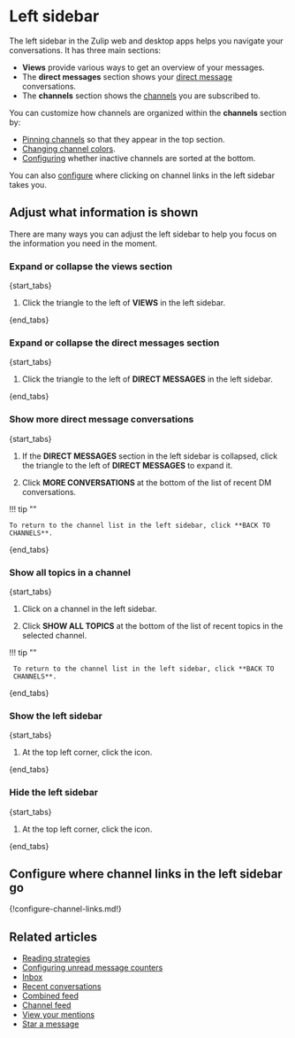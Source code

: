 # Left sidebar

The left sidebar in the Zulip web and desktop apps helps you navigate your
conversations. It has three main sections:

- **Views** provide various ways to get an overview of your messages.
- The **direct messages** section shows your [direct
  message](/help/direct-messages) conversations.
- The **channels** section shows the [channels](/help/introduction-to-channels)
  you are subscribed to.

You can customize how channels are organized within the **channels**
section by:

- [Pinning channels](/help/pin-a-channel) so that they appear in the top section.
- [Changing channel colors](/help/change-the-color-of-a-channel).
- [Configuring](/help/manage-inactive-channels) whether inactive channels are
  sorted at the bottom.

You can also [configure](#configure-where-channel-links-in-the-left-sidebar-go)
where clicking on channel links in the left sidebar takes you.

## Adjust what information is shown

There are many ways you can adjust the left sidebar to help you focus on the
information you need in the moment.

### Expand or collapse the views section

{start_tabs}

1. Click the triangle to the left of **VIEWS** in the left sidebar.

{end_tabs}

### Expand or collapse the direct messages section

{start_tabs}

1. Click the triangle to the left of **DIRECT MESSAGES** in the left sidebar.

{end_tabs}

### Show more direct message conversations

{start_tabs}

1. If the **DIRECT MESSAGES** section in the left sidebar is collapsed, click the triangle to the
   left of **DIRECT MESSAGES** to expand it.

1. Click **MORE CONVERSATIONS** at the bottom of the list of recent DM conversations.

!!! tip ""

    To return to the channel list in the left sidebar, click **BACK TO CHANNELS**.

{end_tabs}


### Show all topics in a channel

{start_tabs}

1. Click on a channel in the left sidebar.

1. Click **SHOW ALL TOPICS** at the bottom of the list of recent topics in the
   selected channel.

!!! tip ""

     To return to the channel list in the left sidebar, click **BACK TO
     CHANNELS**.

{end_tabs}

### Show the left sidebar

{start_tabs}

1. At the top left corner, click the <i class="zulip-icon zulip-icon-panel-left"></i> icon.

{end_tabs}

### Hide the left sidebar

{start_tabs}

1. At the top left corner, click the <i class="zulip-icon zulip-icon-panel-left-dashed"></i> icon.

{end_tabs}

## Configure where channel links in the left sidebar go

{!configure-channel-links.md!}

## Related articles
* [Reading strategies](/help/reading-strategies)
* [Configuring unread message counters](/help/configure-unread-message-counters)
* [Inbox](/help/inbox)
* [Recent conversations](/help/recent-conversations)
* [Combined feed](/help/combined-feed)
* [Channel feed](/help/channel-feed)
* [View your mentions](/help/view-your-mentions)
* [Star a message](/help/star-a-message)
